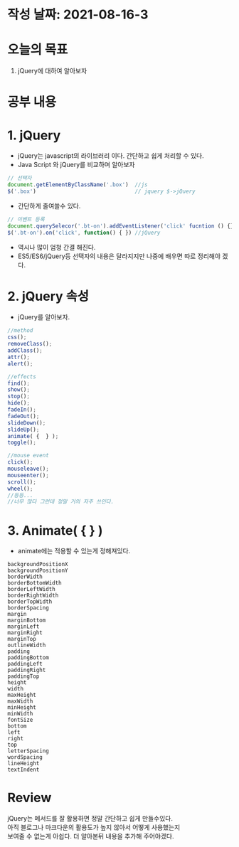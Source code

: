 # 작성 날짜: 2021-08-16-3
# 오늘의 목표
1.  jQuery에 대하여 알아보자
# 공부 내용
# 1. jQuery
+ jQuery는 javascript의 라이브러리 이다. 간단하고 쉽게 처리할 수 있다.
+ Java Script 와 jQuery를 비교하며 알아보자
```js
// 선택자
document.getElementByClassName('.box')	//js
$('.box')	 							// jquery $->jQuery
```
+ 간단하게 줄여쓸수 있다.
```js
// 이벤트 등록
document.querySelecor('.bt-on').addEventListener('click' fucntion () {});//js
$('.bt-on').on('click', function() { }) //jQuery
```
+ 역시나 많이 엄청 간결 해진다.
+ ES5/ES6/jQuery등 선택자의 내용은 달라지지만 나중에 배우면 따로 정리해야 겠다.
# 2. jQuery 속성
+ jQuery를 알아보자.
```js
//method
css();
removeClass();
addClass();
attr();
alert();

//effects
find();
show();
stop();
hide();
fadeIn();
fadeOut();
slideDown();
slideUp();
animate( {  } );
toggle();

//mouse event
click();
mouseleave();
mouseenter();
scroll();
wheel();
//등등...
//너무 많다 그런데 정말 거의 자주 쓰인다.
```
# 3. Animate( { } )
+  animate에는 적용할 수 있는게 정해져있다.
```jq
backgroundPositionX
backgroundPositionY
borderWidth
borderBottomWidth
borderLeftWidth
borderRightWidth
borderTopWidth
borderSpacing
margin
marginBottom
marginLeft
marginRight
marginTop
outlineWidth
padding
paddingBottom
paddingLeft
paddingRight
paddingTop
height
width
maxHeight
maxWidth
minHeight
minWidth
fontSize
bottom
left
right
top
letterSpacing
wordSpacing
lineHeight
textIndent
```
# Review
jQuery는 메서드를 잘 활용하면 정말 간단하고 쉽게 만들수있다.<br>
아직 블로그나 마크다운의 활용도가 높지 않아서 어떻게 사용했는지 <br>
보여줄 수 없는게 아쉽다. 더 알아본뒤 내용을 추가해 주어야겠다.



